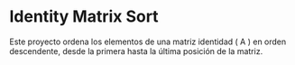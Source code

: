 # Identity Matrix Sort

Este proyecto ordena los elementos de una matriz identidad \( A \) en orden descendente, desde la primera hasta la última posición de la matriz.